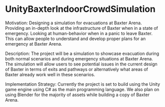 # UnityBaxterIndoorCrowdSimulation

Motivation: Designing a simulation for evacuations at Baxter Arena. Providing an in-depth look 
at the infrastructure of Baxter when in a state of emergency. Looking at human-behavior when 
in a panic to leave Baxter. This can allow people to understand and develop proper plans for an 
emergency at Baxter Arena. 

Description: The project will be a simulation to showcase evacuation during both normal 
scenarios and during emergency situations at Baxter Arena. The simulation will allow users to 
see potential issues in the current design of Baxter in terms of exits and pathways or 
alternatively what areas of Baxter already work well in these scenarios.

Implementation Strategy: Currently the project is set to build using the Unity game engine 
using C# as the main programming language. We also plan on using Blender for the majority of 
assets while building a copy of Baxter Arena. 